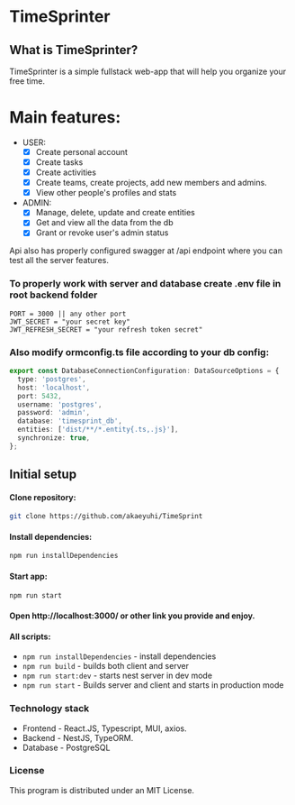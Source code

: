 # TimeSprinter

## What is TimeSprinter? 

TimeSprinter is a simple fullstack web-app that will help you organize your free time.

# Main features:

- USER:
    - [x] Create personal account
    - [x] Create tasks
    - [x] Create activities
    - [x] Create teams, create projects, add new members and admins. 
    - [x] View other people's profiles and stats
- ADMIN:
    - [x] Manage, delete, update and create entities
    - [x] Get and view all the data from the db
    - [x] Grant or revoke user's admin status

Api also has properly configured swagger at /api endpoint where you can test all the server features.

### To properly work with server and database create .env file in root backend folder
```
PORT = 3000 || any other port
JWT_SECRET = "your secret key"
JWT_REFRESH_SECRET = "your refresh token secret"
```

### Also modify ormconfig.ts file according to your db config:
```typescript
export const DatabaseConnectionConfiguration: DataSourceOptions = {
  type: 'postgres',
  host: 'localhost',
  port: 5432,
  username: 'postgres',
  password: 'admin',
  database: 'timesprint_db',
  entities: ['dist/**/*.entity{.ts,.js}'],
  synchronize: true,
};

```

## Initial setup

#### Clone repository:
```bash
git clone https://github.com/akaeyuhi/TimeSprint
```

#### Install dependencies:
```bash
npm run installDependencies
```

#### Start app:
```bash
npm run start
```

#### Open http://localhost:3000/ or other link you provide and enjoy.

#### All scripts:
* `npm run installDependencies` - install dependencies
* `npm run build` - builds both client and server
* `npm run start:dev` - starts nest server in dev mode
* `npm run start` - Builds server and client and starts in production mode


### Technology stack
* Frontend - React.JS, Typescript, MUI, axios.
* Backend - NestJS, TypeORM.
* Database - PostgreSQL


### License
This program is distributed under an MIT License.
